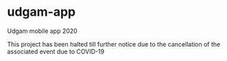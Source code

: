 # udgam-app
Udgam mobile app 2020

This project has been halted till further notice due to the cancellation of the associated event due to COVID-19
